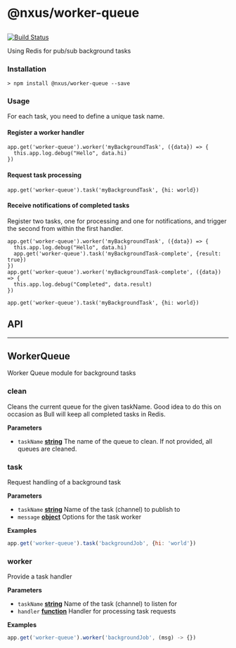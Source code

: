 # @nxus/worker-queue

## 

[![Build Status](https://travis-ci.org/nxus/worker-queue.svg?branch=master)](https://travis-ci.org/nxus/worker-queue)

Using Redis for pub/sub background tasks

### Installation

    > npm install @nxus/worker-queue --save

### Usage

For each task, you need to define a unique task name.

#### Register a worker handler

    app.get('worker-queue').worker('myBackgroundTask', ({data}) => {
      this.app.log.debug("Hello", data.hi)
    })

#### Request task processing

`app.get('worker-queue').task('myBackgroundTask', {hi: world})`

#### Receive notifications of completed tasks

Register two tasks, one for processing and one for notifications, and trigger the second from within the first handler.

    app.get('worker-queue').worker('myBackgroundTask', ({data}) => {
      this.app.log.debug("Hello", data.hi)
      app.get('worker-queue').task('myBackgroundTask-complete', {result: true})
    })
    app.get('worker-queue').worker('myBackgroundTask-complete', ({data}) => {
      this.app.log.debug("Completed", data.result)
    })

`app.get('worker-queue').task('myBackgroundTask', {hi: world})`

## API

* * *

## WorkerQueue

Worker Queue module for background tasks

### clean

Cleans the current queue for the given taskName. Good idea to do this on occasion as Bull will keep all completed tasks in Redis.

**Parameters**

-   `taskName` **[string](https://developer.mozilla.org/en-US/docs/Web/JavaScript/Reference/Global_Objects/String)** The name of the queue to clean. If not provided, all queues are cleaned.

### task

Request handling of a background task

**Parameters**

-   `taskName` **[string](https://developer.mozilla.org/en-US/docs/Web/JavaScript/Reference/Global_Objects/String)** Name of the task (channel) to publish to
-   `message` **[object](https://developer.mozilla.org/en-US/docs/Web/JavaScript/Reference/Global_Objects/Object)** Options for the task worker

**Examples**

```javascript
app.get('worker-queue').task('backgroundJob', {hi: 'world'})
```

### worker

Provide a task handler

**Parameters**

-   `taskName` **[string](https://developer.mozilla.org/en-US/docs/Web/JavaScript/Reference/Global_Objects/String)** Name of the task (channel) to listen for
-   `handler` **[function](https://developer.mozilla.org/en-US/docs/Web/JavaScript/Reference/Statements/function)** Handler for processing task requests

**Examples**

```javascript
app.get('worker-queue').worker('backgroundJob', (msg) -> {})
```
